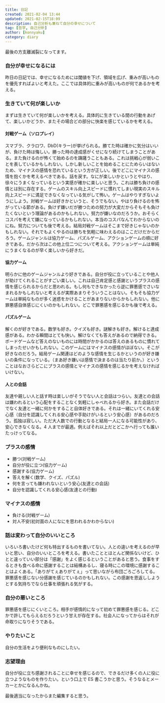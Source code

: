 ```yaml
---
title: 日記
created: 2021-02-04 13:44
updated: 2021-02-15T18:09
description: 自己分析も兼ねて自分の幸せについて
tag: [哲学, 自己分析]
author: [konnyaku]
category: diary
---
```


最後の方支離滅裂になってます。

### 自分が幸せになるには

昨日の日記では、幸せになるためには閾値を下げ、領域を広げ、重みが高いものを優先すればよいと考えた。ここでは具体的に重みが高いものが何であるかを考える。

### 生きていて何が楽しいか

まずは生きていて何が楽しいかを考える。具体的に生きている間の行動をあげて、楽しいかどうか、またその場合どの部分に快楽を感じているかを考える。

#### 対戦ゲーム（ソロプレイ）

スマブラ、クラロワ、DbD(キラー)が挙げられる。勝てた時は確かに気分はいいが、負けた時は悔しい。勝った時の達成感がくせになり続けてしまうことがある。また負けるのが怖くて始めるのを躊躇うこともある。これは挑戦心が弱いことを表しているかもしれない。しかし新しいことを始めることにためらいはないため、マイナスの感情を恐れているという方が正しい。後でどこにマイナスの感情を抱くかを考えるべきである。話を戻す。なにが楽しいかというとやはり、徐々にうまくなっているという実感が確かに楽しいと思う。これは勝ち負けの感情とは別に存在する。ゲームのスキル向上スピードに慣れてしまい現実のスキル向上スピードに満足できなくなっている気がして怖い。ゲームはやりすぎないようにしよう。対戦ゲームは好きかというと、そうでもない。やはり負けるのを怖がっている節がある。負けず嫌いだが勝つための努力が大変だからそもそも負けたくないという理論があるのかもしれない。努力が嫌いなのだろうか。おそらくコスパを考えて嫌になっているかもしれない。本当のコスパなんてわからないのにね。努力についても後で考える。結局対戦ゲームはそこまで好きじゃないのかもしれない。それでもよくやるのは勝ちを気軽に味わえるのはここだけだからだろう。ゲームジャンルは協力ゲーム、パズルゲーム、アクションゲームの順に好きである。だから次はこの他上位二つについて考える。アクションゲームは単純にうまくなるのが早く楽しいから好きだ。

#### 協力ゲーム

明らかに他のゲームジャンルより好きである。自分が役に立っていることや他人が助けてくれることがすごい楽しい。これは自己肯定感と感謝というプラスの感情を感じられるからだと思われる。もし何もできなかったら逆に罪悪感でさいなまれるかもしれないと考えるが実際あまりそういうことはない。そもそも協力ゲームは単純なものが多く迷惑をかけることがあまりないからかもしれない。他に罪悪感自体感じにくいのかもしれない。どこで罪悪感を感じるかも後で考える。

#### パズルゲーム

解くのが好きである。数学も好き。クイズも好き。謎解きも好き。解けると達成感がある。わかる瞬間はとても快い。解けなくても答えがあるので納得できる。ボードゲームなど答えのないものには時間がかかるのは答えのあるものに慣れてしまったせいかもしれない。このゲームにはマイナスの感情がほぼない。そこが好きなのだろう。結局ゲーム関連はどのような感情を生じるかというのが好き嫌いの条件になっている。（まあ好き嫌いは感情で決まるのは当たり前か。）ということはなおさらどこにプラスの感情とマイナスの感情を感じるかを考えなければいけない。

#### 人との会話

友達や親しい人と話す時は楽しいがそうでない人と会話はつらい。友達との会話は嫌われるという心配をすることなく気軽にしゃべれるから好き。また会話だけでなく友達と一緒に何かをすること自体好きである。それは一緒にいてくれる安心感（自分を認識してくれる安心感や手助けがいるという安心感）があるのだろう。孤独は寂しい。ただ大人数での行動となると結局一人になる可能性があり、安心できなくなる。4 人までが最適。例えばそれ以上だとどこかへ行っても誰いたっけってなる。

### プラスの感情

- 勝つ(対戦ゲーム)
- 自分が役に立つ(協力ゲーム)
- 感謝する(協力ゲーム)
- 答えを解く(数学、クイズ、パズル)
- 何を言っても嫌われないという安心(友達との会話)
- 自分を認識してくれる安心感(友達との行動)

### マイナスの感情

- 負ける(対戦ゲーム)
- 対人不安(初対面の人になにを思われるかわからない)

### 話は変わって自分のいいところ

いろいろ書いたけど何も特出するものを書いてない。人との違いを考えるのが早いと思い、自分のいいところを考える。書いたこととほとんど関係ないけど、ひとと違っていい部分は「感謝」をよく感じるということがあると思う。食事をするときも食べる命に感謝することは結構あるし、寝る時にこの環境に感謝することはよくある。「ありがてぇありがてぇ」って思いながら布団ごろごろしてる。罪悪感を感じない分感謝を感じているのかもしれない。この感謝を恩返ししようとする気持ちでなら仕事を頑張れる気がする。

### 自分の悪いところ

罪悪感を感じにくいところ。相手が感情的になって初めて罪悪感を感じる。どこかで許してもらえるだろうという甘えが存在する。社会人になってからはそれが命取りになりそうである。

### やりたいこと

自分の生活をより便利なものにしたい。

### 志望理由

自分が役に立ち感謝されることに幸せを感じるので、できるだけ多くの人に役に立つようなものを作りたい。という口上で ES 書こうかと思う。そうなるとメーカーとかになるんかね。

最後適当になったからまた編集すると思う。
